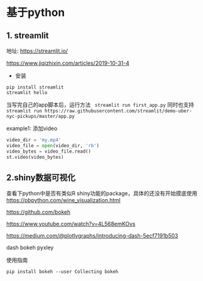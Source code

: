 # 基于python

## 1. streamlit

地址: https://streamlit.io/

https://www.jiqizhixin.com/articles/2019-10-31-4

* 安装
```
pip install streamlit
streamlit hello
```
当写完自己的app脚本后，运行方法 ` streamlit run first_app.py`
同时也支持 ` streamlit run https://raw.githubusercontent.com/streamlit/demo-uber-nyc-pickups/master/app.py`


example1: 添加video
```python
video_dir = 'my.mp4'
video_file = open(video_dir, 'rb')
video_bytes = video_file.read()
st.video(video_bytes)
```

## 2.shiny数据可视化

查看下python中是否有类似R shiny功能的package，具体的还没有开始摸底使用
https://pbpython.com/wine_visualization.html

https://github.com/bokeh

https://www.youtube.com/watch?v=4L568emKOvs

https://medium.com/@plotlygraphs/introducing-dash-5ecf7191b503


dash
bokeh
pyxley



使用指南

`pip install bokeh --user
Collecting bokeh
`


